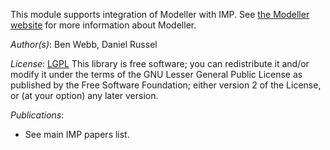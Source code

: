 This module supports integration of Modeller with IMP. See
[the Modeller website](http://www.salilab.org/modeller/) for more
information about Modeller.

_Author(s)_: Ben Webb, Daniel Russel

_License_: [LGPL](http://www.gnu.org/licenses/old-licenses/lgpl-2.1.html)
This library is free software; you can redistribute it and/or
modify it under the terms of the GNU Lesser General Public
License as published by the Free Software Foundation; either
version 2 of the License, or (at your option) any later version.

_Publications_:
 - See main IMP papers list.
